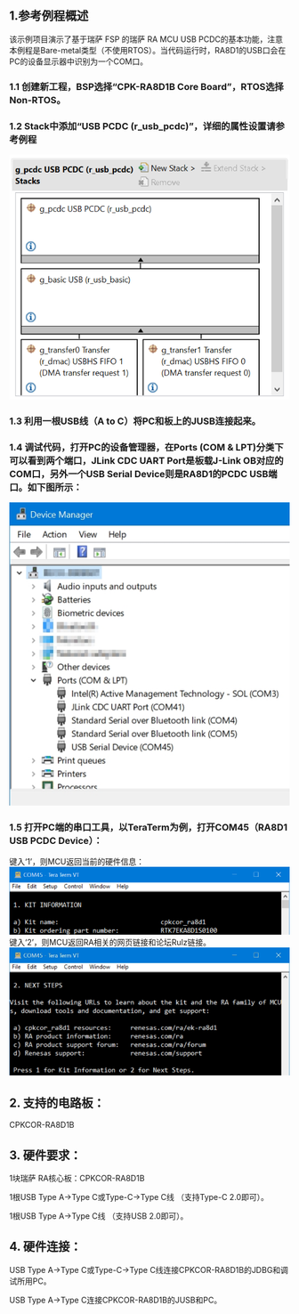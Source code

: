 ## 1.参考例程概述
该示例项目演示了基于瑞萨 FSP 的瑞萨 RA MCU  USB PCDC的基本功能，注意本例程是Bare-metal类型（不使用RTOS）。当代码运行时，RA8D1的USB口会在PC的设备显示器中识别为一个COM口。

### 1.1 创建新工程，BSP选择“CPK-RA8D1B Core Board”，RTOS选择Non-RTOS。
### 1.2 Stack中添加“USB PCDC (r_usb_pcdc)”，详细的属性设置请参考例程
![alt text](images/Picture1-1.png)
### 1.3 利用一根USB线（A to C）将PC和板上的JUSB连接起来。

### 1.4 调试代码，打开PC的设备管理器，在Ports (COM & LPT)分类下可以看到两个端口，JLink CDC UART Port是板载J-Link OB对应的COM口，另外一个USB Serial Device则是RA8D1的PCDC USB端口。如下图所示：
![alt text](images/Picture2-1.jpg)
### 1.5 打开PC端的串口工具，以TeraTerm为例，打开COM45（RA8D1 USB PCDC Device）：
键入‘1’，则MCU返回当前的硬件信息：
![alt text](images/Picture3-1.png)
键入‘2’，则MCU返回RA相关的网页链接和论坛Rulz链接。
![alt text](images/Picture4-1.jpg)

## 2. 支持的电路板：
CPKCOR-RA8D1B

## 3. 硬件要求：
1块瑞萨 RA核心板：CPKCOR-RA8D1B

1根USB Type A->Type C或Type-C->Type C线 （支持Type-C 2.0即可）。

1根USB Type A->Type C线 （支持USB 2.0即可）。


## 4. 硬件连接：

USB Type A->Type C或Type-C->Type C线连接CPKCOR-RA8D1B的JDBG和调试所用PC。

USB Type A->Type C连接CPKCOR-RA8D1B的JUSB和PC。